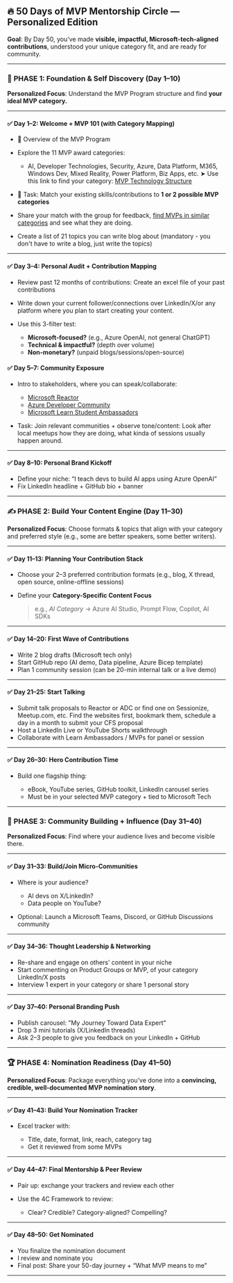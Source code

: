 ## 🔥 **50 Days of MVP Mentorship Circle — Personalized Edition**

**Goal**: By Day 50, you’ve made **visible, impactful, Microsoft-tech-aligned contributions**, understood your unique category fit, and are ready for community.

---

### 🧭 **PHASE 1: Foundation & Self Discovery (Day 1–10)**

**Personalized Focus**: Understand the MVP Program structure and find **your ideal MVP category.**

---

#### ✅ **Day 1–2: Welcome + MVP 101 (with Category Mapping)**

* 🎯 Overview of the MVP Program
* Explore the 11 MVP award categories:

  * AI, Developer Technologies, Security, Azure, Data Platform, M365, Windows Dev, Mixed Reality, Power Platform, Biz Apps, etc.
    ➤ Use this link to find your category: [MVP Technology Structure](https://mvp.microsoft.com/en-US/faq?section=mvp#mvp-technology-structure-0)
* 🎯 Task: Match your existing skills/contributions to **1 or 2 possible MVP categories**
* Share your match with the group for feedback, [find MVPs in similar categories](https://mvp.microsoft.com/en-US/search?program=MVP) and see what they are doing.
* Create a list of 21 topics you can write blog about (mandatory - you don't have to write a blog, just write the topics)

---

#### ✅ **Day 3–4: Personal Audit + Contribution Mapping**

* Review past 12 months of contributions: Create an excel file of your past contributions
* Write down your current follower/connections over LinkedIn/X/or any platform where you plan to start creating your content.
* Use this 3-filter test:

  * **Microsoft-focused?** (e.g., Azure OpenAI, not general ChatGPT)
  * **Technical & impactful?** (depth over volume)
  * **Non-monetary?** (unpaid blogs/sessions/open-source)

#### ✅ **Day 5–7: Community Exposure**

* Intro to stakeholders, where you can speak/collaborate:

  * [Microsoft Reactor](https://developer.microsoft.com/en-us/reactor/)
  * [Azure Developer Community](https://azdev.reskilll.com/)
  * [Microsoft Learn Student Ambassadors](https://mvp.microsoft.com/en-US/studentambassadors)
* Task: Join relevant communities + observe tone/content: Look after local meetups how they are doing, what kinda of sessions usually happen around. 

---

#### ✅ **Day 8–10: Personal Brand Kickoff**

* Define your niche: “I teach devs to build AI apps using Azure OpenAI”
* Fix LinkedIn headline + GitHub bio + banner

---

### ✍️ **PHASE 2: Build Your Content Engine (Day 11–30)**

**Personalized Focus**: Choose formats & topics that align with your category and preferred style (e.g., some are better speakers, some better writers).

---

#### ✅ **Day 11–13: Planning Your Contribution Stack**

* Choose your 2–3 preferred contribution formats (e.g., blog, X thread, open source, online-offline sessions)
* Define your **Category-Specific Content Focus**

  > e.g., *AI Category* → Azure AI Studio, Prompt Flow, Copilot, AI SDKs

---

#### ✅ **Day 14–20: First Wave of Contributions**

* Write 2 blog drafts (Microsoft tech only)
* Start GitHub repo (AI demo, Data pipeline, Azure Bicep template)
* Plan 1 community session (can be 20-min internal talk or a live demo)

---

#### ✅ **Day 21–25: Start Talking**

* Submit talk proposals to Reactor or ADC or find one on Sessionize, Meetup.com, etc. Find the websites first, bookmark them, schedule a day in a month to submit your CFS proposal
* Host a LinkedIn Live or YouTube Shorts walkthrough
* Collaborate with Learn Ambassadors / MVPs for panel or session

---

#### ✅ **Day 26–30: Hero Contribution Time**

* Build one flagship thing:

  * eBook, YouTube series, GitHub toolkit, LinkedIn carousel series
  * Must be in your selected MVP category + tied to Microsoft Tech

---

### 🌱 **PHASE 3: Community Building + Influence (Day 31–40)**

**Personalized Focus**: Find where your audience lives and become visible there.

---

#### ✅ **Day 31–33: Build/Join Micro-Communities**

* Where is your audience?

  * AI devs on X/LinkedIn?
  * Data people on YouTube?
* Optional: Launch a Microsoft Teams, Discord, or GitHub Discussions community

---

#### ✅ **Day 34–36: Thought Leadership & Networking**

* Re-share and engage on others’ content in your niche
* Start commenting on Product Groups or MVP, of your category LinkedIn/X posts
* Interview 1 expert in your category or share 1 personal story

---

#### ✅ **Day 37–40: Personal Branding Push**

* Publish carousel: "My Journey Toward Data Expert"
* Drop 3 mini tutorials (X/LinkedIn threads)
* Ask 2–3 people to give you feedback on your LinkedIn + GitHub

---

### 🏆 **PHASE 4: Nomination Readiness (Day 41–50)**

**Personalized Focus**: Package everything you’ve done into a **convincing, credible, well-documented MVP nomination story**.

---

#### ✅ **Day 41–43: Build Your Nomination Tracker**

* Excel tracker with:

  * Title, date, format, link, reach, category tag
  * Get it reviewed from some MVPs
---

#### ✅ **Day 44–47: Final Mentorship & Peer Review**

* Pair up: exchange your trackers and review each other
* Use the 4C Framework to review:

  * Clear? Credible? Category-aligned? Compelling?

---

#### ✅ **Day 48–50: Get Nominated**

* You finalize the nomination document
* I review and nominate you
* Final post: Share your 50-day journey + “What MVP means to me”

---
